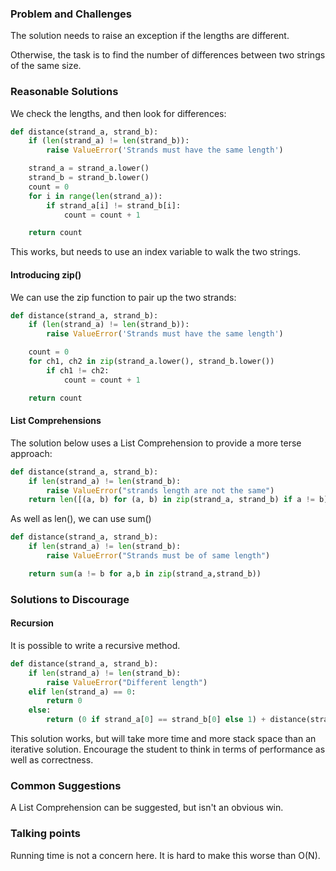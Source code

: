 ### Problem and Challenges

The solution needs to raise an exception if the lengths are different.

Otherwise, the task is to find the number of differences between two strings of the same size.

### Reasonable Solutions

We check the lengths, and then look for differences:
	
```python
def distance(strand_a, strand_b):
	if (len(strand_a) != len(strand_b)):
		raise ValueError('Strands must have the same length')

	strand_a = strand_a.lower()
	strand_b = strand_b.lower()
	count = 0
	for i in range(len(strand_a)):
		if strand_a[i] != strand_b[i]:
			count = count + 1

	return count
```

This works, but needs to use an index variable to walk the two strings.

#### Introducing zip()

We can use the zip function to pair up the two strands:

```python
def distance(strand_a, strand_b):
	if (len(strand_a) != len(strand_b)):
		raise ValueError('Strands must have the same length')

	count = 0
	for ch1, ch2 in zip(strand_a.lower(), strand_b.lower())
		if ch1 != ch2:
			count = count + 1

	return count
```
    
#### List Comprehensions
	
The solution below uses a List Comprehension to provide a more terse approach:
	
```python
def distance(strand_a, strand_b):
	if len(strand_a) != len(strand_b):
		raise ValueError("strands length are not the same")
	return len([(a, b) for (a, b) in zip(strand_a, strand_b) if a != b])
```

As well as len(), we can use sum()

```python
def distance(strand_a, strand_b):
    if len(strand_a) != len(strand_b):
        raise ValueError("Strands must be of same length")

    return sum(a != b for a,b in zip(strand_a,strand_b))
```

### Solutions to Discourage

#### Recursion

It is possible to write a recursive method.

```python
def distance(strand_a, strand_b):
    if len(strand_a) != len(strand_b):
        raise ValueError("Different length")
    elif len(strand_a) == 0:
        return 0
    else:
        return (0 if strand_a[0] == strand_b[0] else 1) + distance(strand_a[1:], strand_b[1:])
```

This solution works, but will take more time and more stack space than an iterative solution.
Encourage the student to think in terms of performance as well as correctness.

### Common Suggestions

A List Comprehension can be suggested, but isn't an obvious win.
	 
### Talking points

Running time is not a concern here. It is hard to make this worse than O(N).


